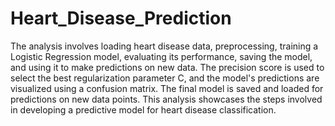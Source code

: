 # Heart_Disease_Prediction
The analysis involves loading heart disease data, preprocessing, training a Logistic Regression model, evaluating its performance, saving the model, and using it to make predictions on new data. The precision score is used to select the best regularization parameter C, and the model's predictions are visualized using a confusion matrix. The final model is saved and loaded for predictions on new data points. This analysis showcases the steps involved in developing a predictive model for heart disease classification.
